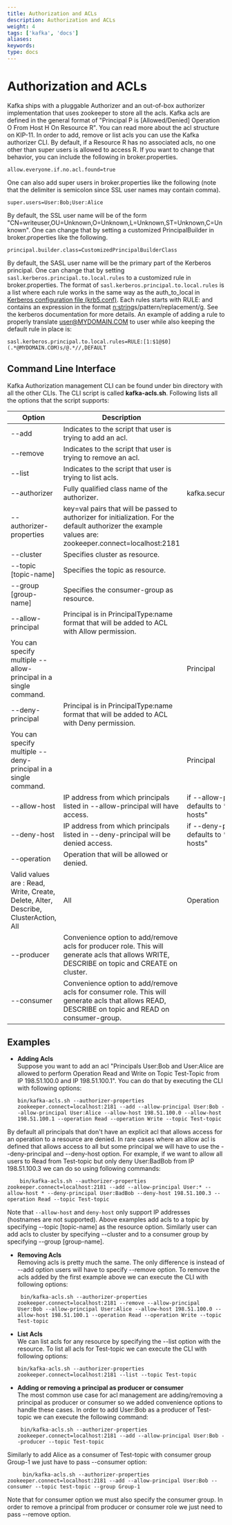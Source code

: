 ```yaml
---
title: Authorization and ACLs
description: Authorization and ACLs
weight: 4
tags: ['kafka', 'docs']
aliases: 
keywords: 
type: docs
---
```


# Authorization and ACLs

Kafka ships with a pluggable Authorizer and an out-of-box authorizer implementation that uses zookeeper to store all the acls. Kafka acls are defined in the general format of "Principal P is [Allowed/Denied] Operation O From Host H On Resource R". You can read more about the acl structure on KIP-11. In order to add, remove or list acls you can use the Kafka authorizer CLI. By default, if a Resource R has no associated acls, no one other than super users is allowed to access R. If you want to change that behavior, you can include the following in broker.properties. 
    
    
    allow.everyone.if.no.acl.found=true

One can also add super users in broker.properties like the following (note that the delimiter is semicolon since SSL user names may contain comma). 
    
    
    super.users=User:Bob;User:Alice

By default, the SSL user name will be of the form "CN=writeuser,OU=Unknown,O=Unknown,L=Unknown,ST=Unknown,C=Unknown". One can change that by setting a customized PrincipalBuilder in broker.properties like the following. 
    
    
    principal.builder.class=CustomizedPrincipalBuilderClass

By default, the SASL user name will be the primary part of the Kerberos principal. One can change that by setting `sasl.kerberos.principal.to.local.rules` to a customized rule in broker.properties. The format of `sasl.kerberos.principal.to.local.rules` is a list where each rule works in the same way as the auth_to_local in [Kerberos configuration file (krb5.conf)](http://web.mit.edu/Kerberos/krb5-latest/doc/admin/conf_files/krb5_conf.html). Each rules starts with RULE: and contains an expression in the format [n:string](regexp)s/pattern/replacement/g. See the kerberos documentation for more details. An example of adding a rule to properly translate user@MYDOMAIN.COM to user while also keeping the default rule in place is: 
    
    
    sasl.kerberos.principal.to.local.rules=RULE:[1:$1@$0](.*@MYDOMAIN.COM)s/@.*//,DEFAULT

## Command Line Interface

Kafka Authorization management CLI can be found under bin directory with all the other CLIs. The CLI script is called **kafka-acls.sh**. Following lists all the options that the script supports: 

Option | Description | Default | Option type  
---|---|---|---  
\--add | Indicates to the script that user is trying to add an acl. |  | Action  
\--remove | Indicates to the script that user is trying to remove an acl. |  | Action  
\--list | Indicates to the script that user is trying to list acls. |  | Action  
\--authorizer | Fully qualified class name of the authorizer. | kafka.security.auth.SimpleAclAuthorizer | Configuration  
\--authorizer-properties | key=val pairs that will be passed to authorizer for initialization. For the default authorizer the example values are: zookeeper.connect=localhost:2181 |  | Configuration  
\--cluster | Specifies cluster as resource. |  | Resource  
\--topic [topic-name] | Specifies the topic as resource. |  | Resource  
\--group [group-name] | Specifies the consumer-group as resource. |  | Resource  
\--allow-principal | Principal is in PrincipalType:name format that will be added to ACL with Allow permission.   
You can specify multiple --allow-principal in a single command. |  | Principal  
\--deny-principal | Principal is in PrincipalType:name format that will be added to ACL with Deny permission.   
You can specify multiple --deny-principal in a single command. |  | Principal  
\--allow-host | IP address from which principals listed in --allow-principal will have access. |  if --allow-principal is specified defaults to * which translates to "all hosts" | Host  
\--deny-host | IP address from which principals listed in --deny-principal will be denied access. | if --deny-principal is specified defaults to * which translates to "all hosts" | Host  
\--operation | Operation that will be allowed or denied.  
Valid values are : Read, Write, Create, Delete, Alter, Describe, ClusterAction, All | All | Operation  
\--producer |  Convenience option to add/remove acls for producer role. This will generate acls that allows WRITE, DESCRIBE on topic and CREATE on cluster. |  | Convenience  
\--consumer |  Convenience option to add/remove acls for consumer role. This will generate acls that allows READ, DESCRIBE on topic and READ on consumer-group. |  | Convenience  
  
## Examples

  * **Adding Acls**  
Suppose you want to add an acl "Principals User:Bob and User:Alice are allowed to perform Operation Read and Write on Topic Test-Topic from IP 198.51.100.0 and IP 198.51.100.1". You can do that by executing the CLI with following options: 
    
        bin/kafka-acls.sh --authorizer-properties zookeeper.connect=localhost:2181 --add --allow-principal User:Bob --allow-principal User:Alice --allow-host 198.51.100.0 --allow-host 198.51.100.1 --operation Read --operation Write --topic Test-topic

By default all principals that don't have an explicit acl that allows access for an operation to a resource are denied. In rare cases where an allow acl is defined that allows access to all but some principal we will have to use the --deny-principal and --deny-host option. For example, if we want to allow all users to Read from Test-topic but only deny User:BadBob from IP 198.51.100.3 we can do so using following commands: 
    
        bin/kafka-acls.sh --authorizer-properties zookeeper.connect=localhost:2181 --add --allow-principal User:* --allow-host * --deny-principal User:BadBob --deny-host 198.51.100.3 --operation Read --topic Test-topic

Note that ``--allow-host`` and ``deny-host`` only support IP addresses (hostnames are not supported). Above examples add acls to a topic by specifying --topic [topic-name] as the resource option. Similarly user can add acls to cluster by specifying --cluster and to a consumer group by specifying --group [group-name].
  * **Removing Acls**  
Removing acls is pretty much the same. The only difference is instead of --add option users will have to specify --remove option. To remove the acls added by the first example above we can execute the CLI with following options: 
    
         bin/kafka-acls.sh --authorizer-properties zookeeper.connect=localhost:2181 --remove --allow-principal User:Bob --allow-principal User:Alice --allow-host 198.51.100.0 --allow-host 198.51.100.1 --operation Read --operation Write --topic Test-topic 

  * **List Acls**  
We can list acls for any resource by specifying the --list option with the resource. To list all acls for Test-topic we can execute the CLI with following options: 
    
        bin/kafka-acls.sh --authorizer-properties zookeeper.connect=localhost:2181 --list --topic Test-topic

  * **Adding or removing a principal as producer or consumer**  
The most common use case for acl management are adding/removing a principal as producer or consumer so we added convenience options to handle these cases. In order to add User:Bob as a producer of Test-topic we can execute the following command: 
    
         bin/kafka-acls.sh --authorizer-properties zookeeper.connect=localhost:2181 --add --allow-principal User:Bob --producer --topic Test-topic

Similarly to add Alice as a consumer of Test-topic with consumer group Group-1 we just have to pass --consumer option: 
    
         bin/kafka-acls.sh --authorizer-properties zookeeper.connect=localhost:2181 --add --allow-principal User:Bob --consumer --topic test-topic --group Group-1 

Note that for consumer option we must also specify the consumer group. In order to remove a principal from producer or consumer role we just need to pass --remove option. 


